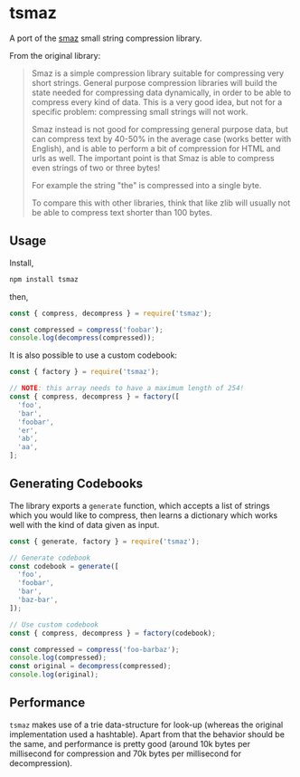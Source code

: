 # tsmaz

A port of the [smaz](https://github.com/antirez/smaz) small string compression library.

From the original library:

> Smaz is a simple compression library suitable for compressing very short
> strings. General purpose compression libraries will build the state needed
> for compressing data dynamically, in order to be able to compress every kind
> of data. This is a very good idea, but not for a specific problem: compressing
> small strings will not work.
>
> Smaz instead is not good for compressing general purpose data, but can compress
> text by 40-50% in the average case (works better with English), and is able to
> perform a bit of compression for HTML and urls as well. The important point is
> that Smaz is able to compress even strings of two or three bytes!
>
> For example the string "the" is compressed into a single byte.
>
> To compare this with other libraries, think that like zlib will usually not be able to compress text shorter than 100 bytes.

## Usage

Install,
```sh
npm install tsmaz
```

then,
```javascript
const { compress, decompress } = require('tsmaz');

const compressed = compress('foobar');
console.log(decompress(compressed));
```

It is also possible to use a custom codebook:
```javascript
const { factory } = require('tsmaz');

// NOTE: this array needs to have a maximum length of 254!
const { compress, decompress } = factory([
  'foo',
  'bar',
  'foobar',
  'er',
  'ab',
  'aa',
];
```

## Generating Codebooks

The library exports a `generate` function, which accepts a list of strings which
you would like to compress, then learns a dictionary which works well with the
kind of data given as input.

```javascript
const { generate, factory } = require('tsmaz');

// Generate codebook
const codebook = generate([
  'foo',
  'foobar',
  'bar',
  'baz-bar',
]);

// Use custom codebook
const { compress, decompress } = factory(codebook);

const compressed = compress('foo-barbaz');
console.log(compressed);
const original = decompress(compressed);
console.log(original);
```

## Performance

`tsmaz` makes use of a trie data-structure for look-up (whereas the original
implementation used a hashtable). Apart from that the behavior should be the
same, and performance is pretty good (around 10k bytes per millisecond for
compression and 70k bytes per millisecond for decompression).
